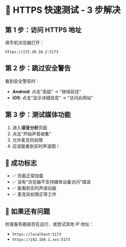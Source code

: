 # 🚀 HTTPS 快速测试 - 3 步解决

## 第 1 步：访问 HTTPS 地址

用手机浏览器打开：

```
https://172.20.10.2:5173
```

## 第 2 步：跳过安全警告

看到安全警告时：

- **Android**: 点击"高级" → "继续前往"
- **iOS**: 点击"显示详细信息" → "访问此网站"

## 第 3 步：测试媒体功能

1. 进入**语音分析**页面
2. 点击"开始声音收集"
3. 允许麦克风权限
4. 应该能看到实时声波图！

## 🎯 成功标志

- ✅ 页面正常加载
- ✅ 没有"浏览器不支持媒体设备访问"错误
- ✅ 能看到实时声波动画
- ✅ 麦克风权限正常工作

## 🔧 如果还有问题

检查服务器是否在运行，或尝试其他 IP 地址：

- `https://localhost:5173`
- `https://192.168.1.xxx:5173`
